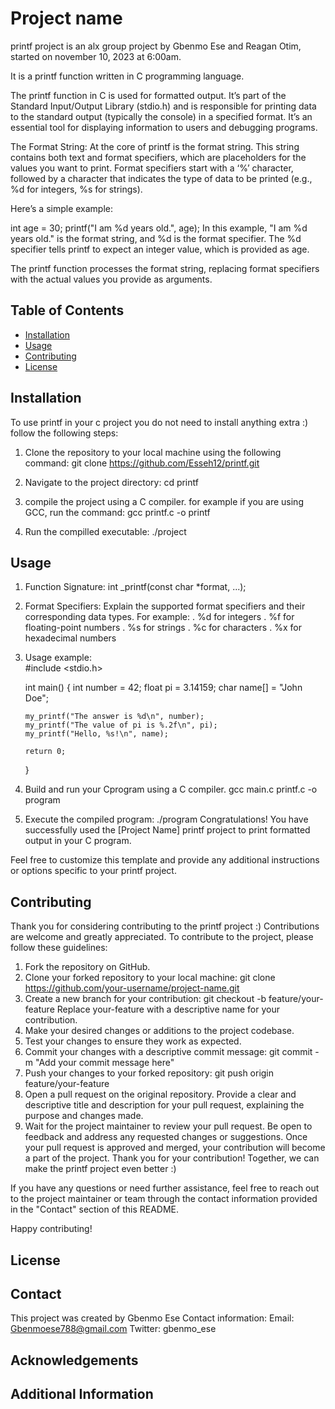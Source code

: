 # Project name 

printf project is an alx group project by Gbenmo Ese and Reagan Otim, started on november 10, 2023 at 6:00am.

It is a printf function written in C programming language.

The printf function in C is used for formatted output. It’s part of the Standard Input/Output Library (stdio.h) and is responsible for printing data to the standard output (typically the console) in a specified format. It’s an essential tool for displaying information to users and debugging programs.

The Format String:
At the core of printf is the format string. This string contains both text and format specifiers, which are placeholders for the values you want to print. Format specifiers start with a ‘%’ character, followed by a character that indicates the type of data to be printed (e.g., %d for integers, %s for strings).

Here’s a simple example:

int age = 30;
printf("I am %d years old.", age);
In this example, "I am %d years old." is the format string, and %d is the format specifier. The %d specifier tells printf to expect an integer value, which is provided as age.

The printf function processes the format string, replacing format specifiers with the actual values you provide as arguments.

## Table of Contents

- [Installation](#installation)
- [Usage](#usage)
- [Contributing](#contributing)
- [License](#license)

## Installation

To use printf in your c project you do not need to install anything extra :)
follow the following steps:

1. Clone the repository to your local machine using the following command:
   	git clone https://github.com/Esseh12/printf.git

2. Navigate to the project directory:
	cd printf

3. compile the project using a C compiler. for example if you are using GCC, run the command:
	gcc printf.c -o printf

4. Run the compilled executable:
	./project 


## Usage

1. Function Signature: int _printf(const char *format, ...);
2. Format Specifiers: Explain the supported format specifiers and their corresponding data types. For example:
. %d for integers
. %f for floating-point numbers
. %s for strings
. %c for characters
. %x for hexadecimal numbers
3. Usage example:  
#include <stdio.h>

   int main() {
       int number = 42;
       float pi = 3.14159;
       char name[] = "John Doe";

       my_printf("The answer is %d\n", number);
       my_printf("The value of pi is %.2f\n", pi);
       my_printf("Hello, %s!\n", name);

       return 0;
   }
4. Build and run your Cprogram using a C compiler. 
 	gcc main.c printf.c -o program
5. Execute the compiled program:
	./program
Congratulations! You have successfully used the [Project Name] printf project to print formatted output in your C program.

Feel free to customize this template and provide any additional instructions or options specific to your printf project.

## Contributing

Thank you for considering contributing to the printf project :)
Contributions are welcome and greatly appreciated. To contribute to the project, please follow these guidelines:

1. Fork the repository on GitHub.
2. Clone your forked repository to your local machine:
	git clone https://github.com/your-username/project-name.git
3. Create a new branch for your contribution:
	git checkout -b feature/your-feature
Replace your-feature with a descriptive name for your contribution.
4. Make your desired changes or additions to the project codebase.
5. Test your changes to ensure they work as expected.
6. Commit your changes with a descriptive commit message:
	git commit -m "Add your commit message here"
7. Push your changes to your forked repository:
   git push origin feature/your-feature
8. Open a pull request on the original repository. Provide a clear and descriptive title and description for your pull request, explaining the purpose and changes made.
9. Wait for the project maintainer to review your pull request. Be open to feedback and address any requested changes or suggestions.
Once your pull request is approved and merged, your contribution will become a part of the project.
Thank you for your contribution! Together, we can make the printf  project even better :)

If you have any questions or need further assistance, feel free to reach out to the project maintainer or team through the contact information provided in the "Contact" section of this README.

Happy contributing!

## License



## Contact

This project was created by Gbenmo Ese
Contact information:
Email: Gbenmoese788@gmail.com
Twitter: gbenmo_ese


## Acknowledgements



## Additional Information

